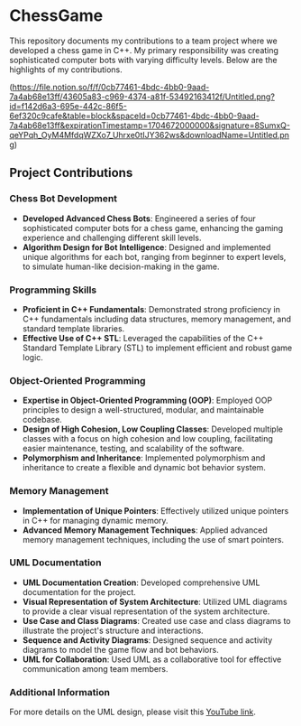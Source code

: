# ChessGame

This repository documents my contributions to a team project where we developed a chess game in C++. My primary responsibility was creating sophisticated computer bots with varying difficulty levels. Below are the highlights of my contributions.

(https://file.notion.so/f/f/0cb77461-4bdc-4bb0-9aad-7a4ab68e13ff/43605a83-c969-4374-a81f-53492163412f/Untitled.png?id=f142d6a3-695e-442c-86f5-6ef320c9cafe&table=block&spaceId=0cb77461-4bdc-4bb0-9aad-7a4ab68e13ff&expirationTimestamp=1704672000000&signature=8SumxQ-qeYPqh_OyM4MfdqWZXo7_Uhrxe0tIJY362ws&downloadName=Untitled.png)

## Project Contributions

### Chess Bot Development
- **Developed Advanced Chess Bots**: Engineered a series of four sophisticated computer bots for a chess game, enhancing the gaming experience and challenging different skill levels.
- **Algorithm Design for Bot Intelligence**: Designed and implemented unique algorithms for each bot, ranging from beginner to expert levels, to simulate human-like decision-making in the game.

### Programming Skills
- **Proficient in C++ Fundamentals**: Demonstrated strong proficiency in C++ fundamentals including data structures, memory management, and standard template libraries.
- **Effective Use of C++ STL**: Leveraged the capabilities of the C++ Standard Template Library (STL) to implement efficient and robust game logic.

### Object-Oriented Programming
- **Expertise in Object-Oriented Programming (OOP)**: Employed OOP principles to design a well-structured, modular, and maintainable codebase.
- **Design of High Cohesion, Low Coupling Classes**: Developed multiple classes with a focus on high cohesion and low coupling, facilitating easier maintenance, testing, and scalability of the software.
- **Polymorphism and Inheritance**: Implemented polymorphism and inheritance to create a flexible and dynamic bot behavior system.

### Memory Management
- **Implementation of Unique Pointers**: Effectively utilized unique pointers in C++ for managing dynamic memory.
- **Advanced Memory Management Techniques**: Applied advanced memory management techniques, including the use of smart pointers.

### UML Documentation
- **UML Documentation Creation**: Developed comprehensive UML documentation for the project.
- **Visual Representation of System Architecture**: Utilized UML diagrams to provide a clear visual representation of the system architecture.
- **Use Case and Class Diagrams**: Created use case and class diagrams to illustrate the project's structure and interactions.
- **Sequence and Activity Diagrams**: Designed sequence and activity diagrams to model the game flow and bot behaviors.
- **UML for Collaboration**: Used UML as a collaborative tool for effective communication among team members.

### Additional Information
For more details on the UML design, please visit this [YouTube link](https://youtube.com).

